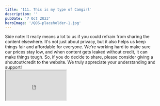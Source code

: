 ```yaml
---
title: '111. This is my type of Camgirl'
description: ''
pubDate: '7 Oct 2023'
heroImage: '/QOS-placeholder-1.jpg'
---
```

<div class="video_paragraph_header"> Side note: It really means a lot to us if you could refrain from sharing the content elsewhere. It's not just about privacy, but it also helps us keep things fair and affordable for everyone. We're working hard to make sure our prices stay low, and when content gets leaked without credit, it can make things tough. So, if you do decide to share, please consider giving a shoutout/credit to the website. We truly appreciate your understanding and support!</div>

<iframe src="https://drive.google.com/file/d/1liP4_M2aiBzDJuPyO0EDzk2b44FZZRiE/preview" width="200" height="100" allow="autoplay" allowfullscreen="allowfullscreen"></iframe>

<br>
<br>
<!---<a class="read_more" href="https://drive.google.com/file/d/1liP4_M2aiBzDJuPyO0EDzk2b44FZZRiE/view?usp=sharing">Download</a>--->